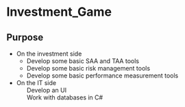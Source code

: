 # Investment_Game

## Purpose

<ul>
  <li>On the investment side
  <ul>
    <li>Develop some basic SAA and TAA tools</li>
    <li>Develop some basic risk management tools</li>
    <li>Develop some basic performance measurement tools</li>
  </ul>
  </li>
  <li>On the IT side
    <ul>Develop an UI</ul>
    <ul>Work with databases in C#</ul>
  </li>
</ul>
